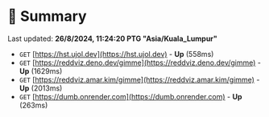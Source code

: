 # 📖 Summary
Last updated: **26/8/2024, 11:24:20 PTG "Asia/Kuala_Lumpur"**

- `GET` [https://hst.ujol.dev](https://hst.ujol.dev) - **Up** (558ms)
- `GET` [https://reddviz.deno.dev/gimme](https://reddviz.deno.dev/gimme) - **Up** (1629ms)
- `GET` [https://reddviz.amar.kim/gimme](https://reddviz.amar.kim/gimme) - **Up** (2013ms)
- `GET` [https://dumb.onrender.com](https://dumb.onrender.com) - **Up** (263ms)
